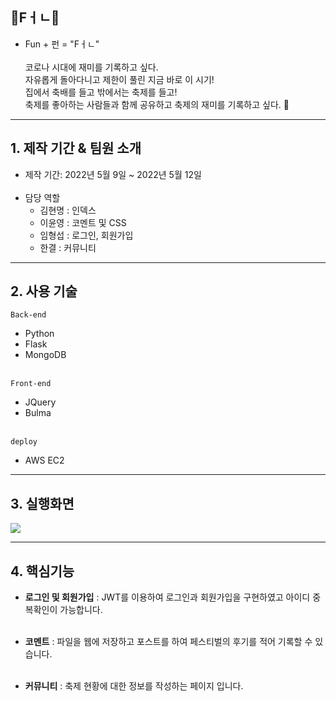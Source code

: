 ## 🎊Fㅓㄴ🎊
- Fun + 펀 = "Fㅓㄴ" <br/><br/>
코로나 시대에 재미를 기록하고 싶다. <br>
자유롭게 돌아다니고 제한이 풀린 지금 바로 이 시기!<br>
집에서 축배를 들고 밖에서는 축제를 들고!<br>
축제를 좋아하는 사람들과 함께 공유하고 축제의 재미를 기록하고 싶다. 📸 <br>
---
## 1. 제작 기간 & 팀원 소개
- 제작 기간: 2022년 5월 9일 ~ 2022년 5월 12일 <br/><br/>
- 담당 역할
  + 김현명 : 인덱스
  + 이윤영 : 코멘트 및 CSS
  + 임형섭 : 로그인, 회원가입
  + 한결 : 커뮤니티
---
## 2. 사용 기술 <br/>
`Back-end`
- Python
- Flask
- MongoDB <br/><br/>

`Front-end`
- JQuery
- Bulma <br/><br/>

`deploy` 
- AWS EC2 
---
## 3. 실행화면
<img src="https://user-images.githubusercontent.com/102935156/168025626-3620f704-a65e-4a70-9c01-6a9bf0cfffa0.PNG">

--- 
## 4. 핵심기능
+ **로그인 및 회원가입** : JWT를 이용하여 로그인과 회원가입을 구현하였고 아이디 중복확인이 가능합니다. <br/><br/>  

+ **코멘트**
  : 파일을 웹에 저장하고 포스트를 하여 페스티벌의 후기를 적어 기록할 수 있습니다. <br/><br/>
  
+ **커뮤니티** : 축제 현황에 대한 정보를 작성하는 페이지 입니다. 

